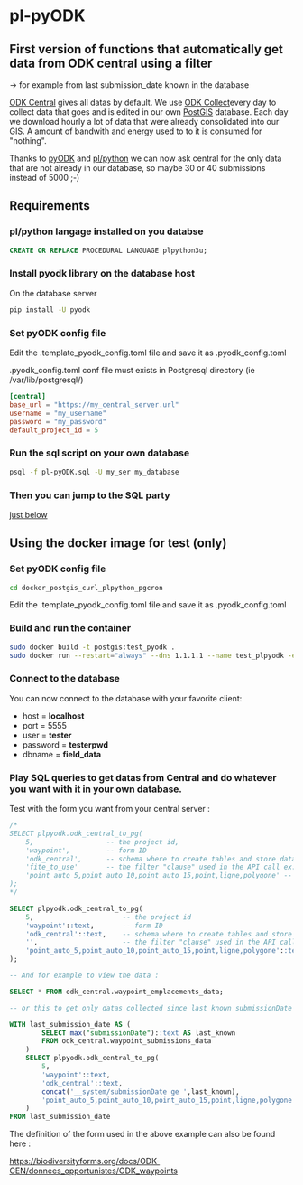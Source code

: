 # pl-pyODK
## First version of functions that automatically get data from ODK central using a filter
-> for example from last submission_date known in the database

[ODK Central](https://docs.getodk.org/central-intro/) gives all datas by default.
We use [ODK Collect](https://docs.getodk.org/collect-intro/)every day to collect data that goes and is edited in our own [PostGIS](https://postgis.net) database.
Each day we download hourly a lot of data that were already consolidated into our GIS. A amount of bandwith and energy used to to it is consumed for "nothing".

Thanks to [pyODK](https://getodk.github.io/pyodk/) and [pl/python](https://www.postgresql.org/docs/current/plpython.html) we can now ask central for the only data that are not already in our database, so maybe 30 or 40 submissions instead of 5000 ;-)

## Requirements
### pl/python langage installed on you databse
```sql
CREATE OR REPLACE PROCEDURAL LANGUAGE plpython3u;
```
### Install pyodk library on the database host

On the database server
```sh
pip install -U pyodk
```
### Set pyODK config file

Edit the .template_pyodk_config.toml file and save it as .pyodk_config.toml

.pyodk_config.toml conf file must exists in Postgresql directory (ie /var/lib/postgresql/)


```toml
[central]
base_url = "https://my_central_server.url"
username = "my_username"
password = "my_password"
default_project_id = 5
```
### Run the sql script on your own database
```sh
psql -f pl-pyODK.sql -U my_ser my_database
```

### Then you can jump to the SQL party 
[just below](https://github.com/mathieubossaert/pl-pyodk#play-sql-queries-to-get-datas-from-central-and-do-whatever-you-want-with-it-in-your-own-database)

## Using the docker image for test (only)
### Set pyODK config file

```sh
cd docker_postgis_curl_plpython_pgcron
```

Edit the .template_pyodk_config.toml file and save it as .pyodk_config.toml

### Build and run the container

```sh
sudo docker build -t postgis:test_pyodk .
sudo docker run --restart="always" --dns 1.1.1.1 --name test_plpyodk -e POSTGRES_DB=field_data -e POSTGRES_USER=tester -e POSTGRES_PASSWORD=testerpwd -d -p 5555:5432 postgis:test_pyodk
```
### Connect to the database

You can now connect to the database with your favorite client:
* host = **localhost**
* port = 5555
* user = **tester**
* password = **testerpwd**
* dbname = **field_data**

### Play SQL queries to get datas from Central and do whatever you want with it in your own database.

Test with the form you want from your central server :

```sql
/*
SELECT plpyodk.odk_central_to_pg(
	5, 					-- the project id, 
	'waypoint',			-- form ID
	'odk_central',		-- schema where to create tables and store data
	'fite_to_use'		-- the filter "clause" used in the API call ex. '__system/submissionDate ge 2023-04-01'. Empty string ('') will get all the datas. 
	'point_auto_5,point_auto_10,point_auto_15,point,ligne,polygone'	-- (geo)columns to ignore in json transformation to database attributes (geojson fields of GeoWidgets)
);
*/

SELECT plpyodk.odk_central_to_pg(
	5,						-- the project id
	'waypoint'::text,		-- form ID
	'odk_central'::text,	-- schema where to create tables and store data
	'',						-- the filter "clause" used in the API call
	'point_auto_5,point_auto_10,point_auto_15,point,ligne,polygone'::text -- (geo)columns to ignore in json
);

-- And for example to view the data :

SELECT * FROM odk_central.waypoint_emplacements_data;

-- or this to get only datas collected since last known submissionDate in the database

WITH last_submission_date AS (
		SELECT max("submissionDate")::text AS last_known 
		FROM odk_central.waypoint_submissions_data
	)
	SELECT plpyodk.odk_central_to_pg(
		5,
		'waypoint'::text,
		'odk_central'::text,
		concat('__system/submissionDate ge ',last_known),
		'point_auto_5,point_auto_10,point_auto_15,point,ligne,polygone'::text
	)
FROM last_submission_date
```
The definition of the form used in the above example can also be found here :

https://biodiversityforms.org/docs/ODK-CEN/donnees_opportunistes/ODK_waypoints
